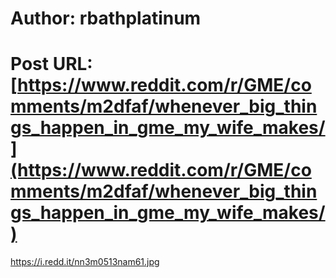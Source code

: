 # Author: rbathplatinum
# Post URL: [https://www.reddit.com/r/GME/comments/m2dfaf/whenever_big_things_happen_in_gme_my_wife_makes/](https://www.reddit.com/r/GME/comments/m2dfaf/whenever_big_things_happen_in_gme_my_wife_makes/)


https://i.redd.it/nn3m0513nam61.jpg